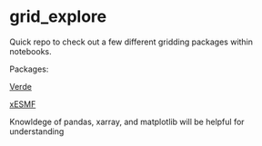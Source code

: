 # grid_explore
Quick repo to check out a few different gridding packages within notebooks.

Packages:

[Verde](https://www.fatiando.org/verde/latest/)

[xESMF](https://xesmf.readthedocs.io/en/latest/)

Knowldege of pandas, xarray, and matplotlib will be helpful for understanding

